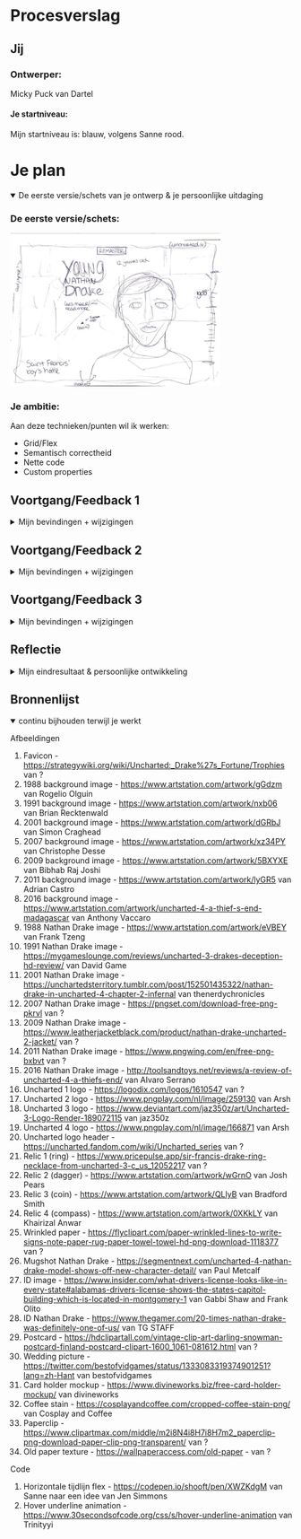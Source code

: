 # Procesverslag

## Jij

### Ontwerper:

Micky Puck van Dartel

#### Je startniveau:

Mijn startniveau is: blauw, volgens Sanne rood.

# Je plan

<details open>
  <summary>De eerste versie/schets van je ontwerp & je persoonlijke uitdaging</summary>

### De eerste versie/schets:

  <img src="readme-images/schets1.jpg" width="375px" alt="eerste versie/schets">

### Je ambitie:

  Aan deze technieken/punten wil ik werken:

-   Grid/Flex
-   Semantisch correctheid
-   Nette code
-   Custom properties

</details>

## Voortgang/Feedback 1

<details>
  <summary>Mijn bevindingen + wijzigingen</summary>

### Bevinding 1:

  <img src="readme-images/schets1.jpg" width="375px" alt="eerste schets">
  Jeremy leek het handig om ook de game te vermelden waar de Nathan Drake in voor komt en het jaartal.

#### oplossing:

  Ik heb dit nog niet gecodeerd, maar ga ik zeker proberen.

#### update:

  Ik heb het jaartal en de welke game het is op de cover gezet van elk jaartal, zodat je het meteen duidelijk ziet.

### Bevinding 2:

  Een parallax effect zou heel cool zijn om hier voor te gebruiken. Ook door de timeline rechts op de pagina.

#### oplossing:

  Ik heb dit nog niet gecodeerd, maar ga ik zeker proberen. Een parallax was al mijn idee, maar Jeremy had ook aangegeven dat ik dan de timeline rechts ook mee zou kunnen bewegen.

#### update:

  Dit idee heb ik niet meer toegepast, omdat ik mijn idee had veranderd. We mogen maar 1 pagina gebruiken en dit idee had is samen bedacht met nog een andere pagina waarin het goed zou werken. Toen Sanne de horizontale 'tijdlijn' liet zien, kreeg ik opeens ideeën om daar iets mee toen en dat heb ik dus uiteindelijk gedaan.

### Bevinding 3:

  <img src="readme-images/schets2.jpg" width="375px" alt="tweede schets">
  Omdat ik best weinig zou css'en en dat wel een doel is, zei Jeremy dat ik het kompas in css zou kunnen maken

#### oplossing:

  Ik heb dit nog niet gecodeerd, maar ga ik zeker proberen te doen!

#### update:

  Ik heb uiteindelijk geen kompas in mijn ontwerp gedaan. De wereldkaart viel weg en een kompas was überhaupt een extraatje.

### Bevinding 4:

  <img src="readme-images/ontwerp1.png" width="375px" alt="eerste eerste ontwerp">
  Sanne had aangegeven dat er maar 1 pagina mag zijn. Ik zou een popup kunnen gebruiken voor de 'tweede' pagina, maar dat leek mij niet heel handig, want ik wil dat de popup dan een soort pagina wordt en ik heb het idee dat dat veel te moeilijk zou worden.

#### oplossing:

  Deze pagina haal ik weg. Het wordt nu alleen de pagina die je ziet in mijn eerste schets. Die is ook meer advanced.

### Bevinding 5:

  Jeremy gaf aan dat ik misschien deze pagina in het klein zou kunnen weergeven op de andere pagina, sinds deze wegvalt. Zodat je weet waar de Nathan Drake zich bevind in de timeline.

#### oplossing:

  Ik heb dit nog niet gecodeerd, maar ga ik zeker proberen.

#### update:

  Ik heb de wereldkaart uiteindelijk uit mijn ontwerp gelaten, omdat het dan veel te vol werd op de website. Ook vond ik het niet meer veel toevoegen voor de tijdlijn, omdat hij veel reist.

</details>

## Voortgang/Feedback 2

<details>
  <summary>Mijn bevindingen + wijzigingen</summary>

### Bevinding 1:

  <img src="readme-images/responsiveness.png" width="375px" alt="responsiveness ontwerp">
  De website is nog niet helemaal responsive. De jaartallen blijven erg groot en bij een erg klein scherm overlappen de onderdelen raar over elkaar. - Zara

#### oplossing:

  Ik ga de jaartallen waarschijnlijk met een media query responsive maken. En ik ga mij niet heel erg focussen op kleinere schermen. Ik maak de website een beetje responsive, ook door tijd tekort.

#### update:

  Ik heb de jaartallen nu iets kleiner gemaakt, waardoor het op kleinere schermen er iets beter uit ziet.

### Bevinding 2:

  <img src="readme-images/contrast1.png" width="375px" alt="contrast donkere achtergrond">
  <img src="readme-images/contrast2.png" width="375px" alt="contrast lichtere achtergrond">
  Voor de teksten moet ik letten op het contrast. - Zara

#### oplossing:

  Ik heb het er ook met Sanne over gehad en ik ga nu een background toevoegen, voor beter contrast. Uncharted heeft 4 games met 4 verschillende menu stijlen. Ik ga die nu namaken en toevoegen aan de achtergrond van de tekst.

#### update:

  Door tijd tekort en omdat het best lelijk eruit ziet. Heel inconsistent. Heb ik nu een Uncharted 1 stijl achtergrond gekozen voor de tekst om het contrast beter te maken. Ook heb ik een drop shadow toegevoegd aan de tekst. Dit is heel gebruikelijk voor Uncharted.

### Bevinding 3:

  Nog meer commentaar in de code weergeven. - Zara

#### oplossing:

  Hier was ik nog niet aan toegekomen. Dit wilde ik zeker nog toepassen, niet alleen voor de voorwaarden maar ook voor mijzelf.

### Bevinding 4:

  Custom properties gebruiken. - Zara

#### oplossing:

  Hier was ik nog niet aan toegekomen. Omdat het een voorwaarde is, moet ik dit nog even doen!

### Bevinding 5:

  Ik zou ook nog de game vermelden welke Nathan Drake in welke game voorkomt. - Zara

#### oplossing:

  Ik heb het jaartal en de welke game het is op de cover gezet van elk jaartal, zodat je het meteen duidelijk ziet.

### Bevinding 6:

  Voor Sanne hoeft het niet perse, maar het is wel handig om nog voor een header te zorgen. Dit vind Google ook erg fijn.

#### oplossing:

  Omdat de tijdlijn fullscreen is, vind ik het erg lelijk om nog ergens een header toe te voegen. Ik heb dit opgelost om de header na een paar seconde te laten verdwijnen nadat je op de website komt, zodat je wel weet waar de website over gaat.

### Bevinding 7:

  <img src="readme-images/mapjevoorbeeld1.png" width="375px" alt="mapje 1988">
  <img src="readme-images/mapjevoorbeeld2.png" width="375px" alt="mapje 1991">
  De mapjes met de tekst die verschijnen zijn misschien een beetje te groot. - Zara

#### oplossing:

  Ik was al van plan het mapje wat kleiner te maken. De andere mapjes worden vervangen door andere voorwerpen.

</details>

## Voortgang/Feedback 3

<details>
  <summary>Mijn bevindingen + wijzigingen</summary>

### Bevinding 1:

  Nog even letten op toetsenbordnavigatie. - Ellen

#### oplossing:

  Dit moet ik inderdaad nog doen!

### Bevinding 2:

  Ik vind de tekst van de header onder het logo nog niet pakkend genoeg. - Mirte

#### oplossing:

  Als ik tijd genoeg heb dan ga ik kijken of ik daar wat aan kan doen.

</details>

## Reflectie

<details>
  <summary>Mijn eindresultaat & persoonlijke ontwikkeling</summary>

### Je uitkomst - karakteristiek screenshot(s):

  <img src="readme-images/headerscreenshot.png" width="375px" alt="screenshot van de header">
  <img src="readme-images/timelinescreenshot.png" width="375px" alt="screenshot van de tijdlijn">
  <img src="readme-images/hoverscreenshot.png" width="375px" alt="screenshot van een item in de tijdlijn">
  <img src="readme-images/relicscreenshot.png" width="375px" alt="screenshot van een relic nadat je het hebt gevonden en erop hebt geklikt">

### Dit ging goed/Heb ik geleerd:

  Ik weet nu hoe ik custom properties moet gebruiken. Dat vind ik wel heel handig. Ik keek er eerst tegenop, maar het was uiteindelijk heel weinig werk. Dit kwam ook omdat ik erg weinig kleur heb gebruikt.

  Ook weet ik hoe je tabindex moet gebruiken. Net zoals bij de custom properties was ik bang dat dit heel veel werk zou zijn, maar nee.

  Beestje cheesey; maar alles wat ik in deze website heb gedaan, heb ik geleerd.

  (Ik heb hier niet echt afbeeldingen om te laten zien)

### Dit was lastig/Is niet gelukt:

  Wereldkaart met locatie. Mij leek het leuk om ook op een wereldkaart te laten zien waar Nathan Drake zich in die game/jaar zich allemaal bevond. Omdat de tijdlijn vrij krap werd en ik het idee van het uitklappen van de pagina niet kon toevoegen heb ik dit idee uiteindelijk laten zitten.

  Het uitklappen van de pagina na het klikken op iets in de pagina. Dus dat je meer informatie te zien krijgt over Nathan Drake etc. Ik kwam er al snel achter dat dit te hoog gegrepen was voor mij (te moeilijk en te weinig tijd), dus heb ik het gelaten bij ‘read me’ en dat te linken naar de wiki page. (Te moeilijk en te weinig tijd)

  Als je op de relic klikt wilde ik eigenlijk ook dat je het sound effect hoorde als je een relic oppakt in Uncharted. Door tijd te kort heb ik dat niet meer kunnen toevoegen.

  Ik vond het heel lastig om de content in elk vakje te krijgen en goed uit te lijnen. Ook omdat het zoveel content is wat ik erin moest proppen als het ware.

  (Ik heb hier niet echt afbeeldingen om te laten zien)

</details>

## Bronnenlijst

<details open>
<summary>continu bijhouden terwijl je werkt</summary>

Afbeeldingen
1. Favicon - <https://strategywiki.org/wiki/Uncharted:_Drake%27s_Fortune/Trophies> van ?
2. 1988 background image - <https://www.artstation.com/artwork/gGdzm> van Rogelio Olguin
3. 1991 background image - <https://www.artstation.com/artwork/nxb06> van Brian Recktenwald
4. 2001 background image - <https://www.artstation.com/artwork/dGRbJ> van Simon Craghead
5. 2007 background image - <https://www.artstation.com/artwork/xz34PY> van Christophe Desse
6. 2009 background image - <https://www.artstation.com/artwork/5BXYXE> van Bibhab Raj Joshi
7. 2011 background image - <https://www.artstation.com/artwork/lyGR5> van Adrian Castro
8. 2016 background image - <https://www.artstation.com/artwork/uncharted-4-a-thief-s-end-madagascar> van Anthony Vaccaro
9. 1988 Nathan Drake image - <https://www.artstation.com/artwork/eVBEY> van Frank Tzeng
10. 1991 Nathan Drake image - <https://mygameslounge.com/reviews/uncharted-3-drakes-deception-hd-review/> van David Game
11. 2001 Nathan Drake image - <https://unchartedsterritory.tumblr.com/post/152501435322/nathan-drake-in-uncharted-4-chapter-2-infernal> van thenerdychronicles
12. 2007 Nathan Drake image - <https://pngset.com/download-free-png-pkrvl> van ?
13. 2009 Nathan Drake image - <https://www.leatherjacketblack.com/product/nathan-drake-uncharted-2-jacket/> van ?
14. 2011 Nathan Drake image - <https://www.pngwing.com/en/free-png-bxbvt> van ?
15. 2016 Nathan Drake image - <http://toolsandtoys.net/reviews/a-review-of-uncharted-4-a-thiefs-end/> van Alvaro Serrano
16. Uncharted 1 logo - <https://logodix.com/logos/1610547> van ?
17. Uncharted 2 logo - <https://www.pngplay.com/nl/image/259130> van Arsh
18. Uncharted 3 logo - <https://www.deviantart.com/jaz350z/art/Uncharted-3-Logo-Render-189072115> van jaz350z
19. Uncharted 4 logo - <https://www.pngplay.com/nl/image/166871> van Arsh
20. Uncharted logo header - <https://uncharted.fandom.com/wiki/Uncharted_series> van ?
21. Relic 1 (ring) - <https://www.pricepulse.app/sir-francis-drake-ring-necklace-from-uncharted-3-c_us_12052217> van ?
22. Relic 2 (dagger) - <https://www.artstation.com/artwork/wGrnO> van Josh Pears
23. Relic 3 (coin) - <https://www.artstation.com/artwork/QLlyB> van Bradford Smith
24. Relic 4 (compass) - <https://www.artstation.com/artwork/0XKkLY> van Khairizal Anwar
25. Wrinkled paper - <https://flyclipart.com/paper-wrinkled-lines-to-write-signs-note-paper-rug-paper-towel-towel-hd-png-download-1118377> van ?
26. Mugshot Nathan Drake - <https://segmentnext.com/uncharted-4-nathan-drake-model-shows-off-new-character-detail/> van Paul Metcalf
27. ID image - <https://www.insider.com/what-drivers-license-looks-like-in-every-state#alabamas-drivers-license-shows-the-states-capitol-building-which-is-located-in-montgomery-1> van Gabbi Shaw and Frank Olito
28. ID Nathan Drake - <https://www.thegamer.com/20-times-nathan-drake-was-definitely-one-of-us/> van TG STAFF
29. Postcard - <https://hdclipartall.com/vintage-clip-art-darling-snowman-postcard-finland-postcard-clipart-1600_1061-081612.html> van ?
30. Wedding picture - <https://twitter.com/bestofvidgames/status/1333083319374901251?lang=zh-Hant> van bestofvidgames
31. Card holder mockup - <https://www.divineworks.biz/free-card-holder-mockup/> van divineworks
32. Coffee stain - <https://cosplayandcoffee.com/cropped-coffee-stain-png/> van Cosplay and Coffee
33. Paperclip - <https://www.clipartmax.com/middle/m2i8N4i8H7i8H7m2_paperclip-png-download-paper-clip-png-transparent/> van ?
34. Old paper texture - <https://wallpaperaccess.com/old-paper> - van ?

Code
1. Horizontale tijdlijn flex - <https://codepen.io/shooft/pen/XWZKdgM> van Sanne naar een idee van Jen Simmons
2. Hover underline animation - <https://www.30secondsofcode.org/css/s/hover-underline-animation> van Trinityyi

</details>
